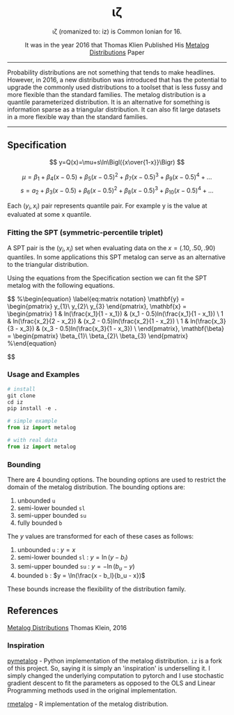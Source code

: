<h1 align="center"></h1>

<h1 align="center">&iota;&zeta;</h1>

<p align="center">&iota;&zeta; (romanized to: iz) is Common Ionian for 16.</p>
<p align="center"> It was in the year 2016 that Thomas Klien Published His <a href="http://www.metalogdistributions.com/images/The_Metalog_Distributions_-_Keelin_2016.pdf">Metalog Distributions</a> Paper</p>


---


Probability distributions are not something that tends to make headlines. However, in 2016, a new distribution was introduced that has the potential to upgrade the commonly used distributions to 
a toolset that is less fussy and more flexible than the standard families. The metalog distribution is a quantile parameterized distribution. It is an alternative for something is information sparse as a triangular distribution. It can also fit large datasets in a more flexible way than the standard families.

---

## Specification

$$
y=Q(x)=\mu+s\ln\Bigl({x\over{1-x}}\Bigr)
$$

$$
\mu =\beta_1 + \beta_4(x -0.5) + \beta_5(x -0.5)^2 + \beta_7(x -0.5)^3 + \beta_9(x -0.5)^4 + \dots
$$
$$
s   =a_2 + \beta_3(x -0.5) + \beta_6(x -0.5)^2 + \beta_8(x -0.5)^3 + \beta_{10}(x -0.5)^4 + \dots
$$

Each $(y_i,x_i)$ pair represents quantile pair. For example y is the value at evaluated at some x quantile.

### Fitting the SPT (symmetric-percentile triplet)

A SPT pair is the $(y_i,x_i)$ set when evaluating data on the $x = (.10,.50,.90)$ quantiles. In some applications this SPT metalog can serve as an alternative to the triangular distribution. 

Using the equations from the Specification section we can fit the SPT metalog with the following equations.

$$
%\begin{equation} \label{eq:matrix notation}
\mathbf{y} =
 \begin{pmatrix}
  y_{1}\\
  y_{2}\\
  y_{3}
 \end{pmatrix},
\mathbf{x} =
 \begin{pmatrix}
  1 & ln(\frac{x_1}{1 - x_1}) & (x_1 - 0.5)ln(\frac{x_1}{1 - x_1})  \\
  1 & ln(\frac{x_2}{2 - x_2}) & (x_2 - 0.5)ln(\frac{x_2}{1 - x_2})  \\
  1 & ln(\frac{x_3}{3 - x_3}) & (x_3 - 0.5)ln(\frac{x_3}{1 - x_3})  \\
 \end{pmatrix},
\mathbf{\beta} =
 \begin{pmatrix}
  \beta_{1}\\
  \beta_{2}\\
  \beta_{3}
 \end{pmatrix}
%\end{equation}

$$

### Usage and Examples

```py
# install
git clone 
cd iz
pip install -e .
```

```py
# simple example
from iz import metalog


```


```py
# with real data
from iz import metalog
```

### Bounding

There are 4 bounding options. The bounding options are used to restrict the domain of the metalog distribution. The bounding options are:

1. unbounded `u`
2. semi-lower bounded `sl`
3. semi-upper bounded `su`
4. fully bounded `b`


The $y$ values are transformed for each of these cases as follows:

1. unbounded `u` : $y = x$
2. semi-lower bounded `sl` : $y = \ln(y - b_l)$
3. semi-upper bounded `su` : $y = -\ln(b_u - y)$
4. bounded `b` : $y = \ln(\frac{x - b_l}{b_u - x})$


These bounds increase the flexibility of the distribution family.

## References

[Metalog Distributions](http://www.metalogdistributions.com/images/The_Metalog_Distributions_-_Keelin_2016.pdf) Thomas Klein, 2016

### Inspiration

[pymetalog](https://github.com/tjefferies/pymetalog) - Python implementation of the metalog distribution. `iz` is a fork of this project. So, saying it is simply an 'inspiration' is underselling it. I simply changed the underlying computation to pytorch and I use stochastic gradient descent to fit the parameters as opposed to the OLS and Linear Programming methods used in the original implementation.

[rmetalog](https://github.com/isaacfab/rmetalog) - R implementation of the metalog distribution.



